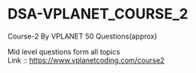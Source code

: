 # DSA-VPLANET_COURSE_2
Course-2 By VPLANET 50 Questions(approx) 

Mid level questions form all topics <br/>
Link :: https://www.vplanetcoding.com/course2
